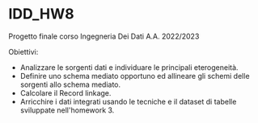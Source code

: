 # IDD_HW8
 Progetto finale corso Ingegneria Dei Dati A.A. 2022/2023

Obiettivi:
* Analizzare le sorgenti dati e individuare le principali eterogeneità.
* Definire uno schema mediato opportuno ed allineare gli schemi delle sorgenti allo schema mediato.
* Calcolare il Record linkage.
* Arricchire i dati integrati usando le tecniche e il dataset di tabelle sviluppate nell'homework 3.
